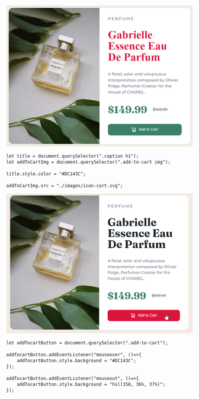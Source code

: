 <!-- Task1: Changing the color of the title and adding "add to cart" icon -->
![](./ass9.1-after.png)
```
let title = document.querySelector(".caption h1");
let addToCartImg = document.querySelector(".add-to-cart img");

title.style.color = "#DC143C";

addToCartImg.src = "./images/icon-cart.svg";
```

<!-- Task2: Changing the color of the button on hover-->
![](./ass9.2-after.png)

```
let addTocartButton = document.querySelector(".add-to-cart");

addTocartButton.addEventListener("mouseover", ()=>{
    addTocartButton.style.background = "#DC143C";
});

addTocartButton.addEventListener("mouseout", ()=>{
    addTocartButton.style.background = "hsl(158, 36%, 37%)";
});
```